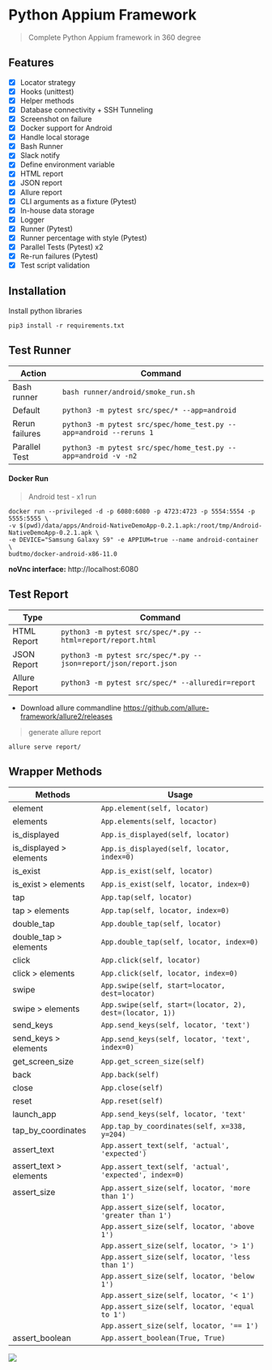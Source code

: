 # Python Appium Framework
> Complete Python Appium framework in 360 degree 

## Features
- [x] Locator strategy
- [x] Hooks (unittest)
- [x] Helper methods
- [x] Database connectivity + SSH Tunneling
- [x] Screenshot on failure
- [x] Docker support for Android
- [x] Handle local storage
- [x] Bash Runner
- [x] Slack notify
- [x] Define environment variable
- [x] HTML report
- [x] JSON report
- [x] Allure report
- [x] CLI arguments as a fixture (Pytest)
- [x] In-house data storage
- [x] Logger
- [x] Runner (Pytest)
- [x] Runner percentage with style (Pytest)
- [x] Parallel Tests (Pytest) x2
- [x] Re-run failures (Pytest)
- [x] Test script validation

## Installation
Install python libraries

    pip3 install -r requirements.txt

## Test Runner

| Action         | Command            |
| -------------- | ---------          |
| Bash runner    | `bash runner/android/smoke_run.sh` |
| Default        | `python3 -m pytest src/spec/* --app=android` |
| Rerun failures | `python3 -m pytest src/spec/home_test.py --app=android --reruns 1` |
| Parallel Test  | `python3 -m pytest src/spec/home_test.py --app=android -v -n2` |

#### Docker Run
> Android test - x1 run
```shell script
docker run --privileged -d -p 6080:6080 -p 4723:4723 -p 5554:5554 -p 5555:5555 \ 
-v $(pwd)/data/apps/Android-NativeDemoApp-0.2.1.apk:/root/tmp/Android-NativeDemoApp-0.2.1.apk \
-e DEVICE="Samsung Galaxy S9" -e APPIUM=true --name android-container \
budtmo/docker-android-x86-11.0
```
**noVnc interface:** http://localhost:6080

## Test Report
| Type           | Command            |
| -------------- | ---------          |
| HTML Report    | `python3 -m pytest src/spec/*.py --html=report/report.html` |
| JSON Report    | `python3 -m pytest src/spec/*.py --json=report/json/report.json` |
| Allure Report    | `python3 -m pytest src/spec/* --alluredir=report` |

- Download allure commandline 
https://github.com/allure-framework/allure2/releases

>  generate allure report
```
allure serve report/
```

## Wrapper Methods
| Methods                  | Usage                                                      |
| --------------           | ---------                                                  |
| element                  | `App.element(self, locator)`                               |
| elements                 | `App.elements(self, locactor)`                             |
| is_displayed             | `App.is_displayed(self, locator)`                          |
| is_displayed > elements  | `App.is_displayed(self, locator, index=0)`                 |
| is_exist                 | `App.is_exist(self, locator)`                              |
| is_exist > elements      | `App.is_exist(self, locator, index=0)`                     |
| tap                      | `App.tap(self, locator)`                                   |
| tap > elements           | `App.tap(self, locator, index=0)`                          |
| double_tap               | `App.double_tap(self, locator)`                            |
| double_tap > elements    | `App.double_tap(self, locator, index=0)`                   |
| click                    | `App.click(self, locator)`                                 |
| click > elements         | `App.click(self, locator, index=0)`                        |
| swipe                    | `App.swipe(self, start=locator, dest=locator)`             |
| swipe > elements         | `App.swipe(self, start=(locator, 2), dest=(locator, 1))`   |
| send_keys                | `App.send_keys(self, locator, 'text')`                     |
| send_keys > elements     | `App.send_keys(self, locator, 'text', index=0)`            |
| get_screen_size          | `App.get_screen_size(self)`                                |
| back                     | `App.back(self)`                                           |
| close                    | `App.close(self)`                                          |
| reset                    | `App.reset(self)`                                          | 
| launch_app               | `App.send_keys(self, locator, 'text'`                      | 
| tap_by_coordinates       | `App.tap_by_coordinates(self, x=338, y=204)`               |
| assert_text              | `App.assert_text(self, 'actual', 'expected')`              |
| assert_text > elements   | `App.assert_text(self, 'actual', 'expected', index=0)`     |
| assert_size              | `App.assert_size(self, locator, 'more than 1')`            |
|                          | `App.assert_size(self, locator, 'greater than 1')`         |
|                          | `App.assert_size(self, locator, 'above 1')`                |
|                          | `App.assert_size(self, locator, '> 1')`                    |
|                          | `App.assert_size(self, locator, 'less than 1')`            |
|                          | `App.assert_size(self, locator, 'below 1')`                |
|                          | `App.assert_size(self, locator, '< 1')`                    |
|                          | `App.assert_size(self, locator, 'equal to 1')`             |
|                          | `App.assert_size(self, locator, '== 1')`                   |
| assert_boolean           | `App.assert_boolean(True, True)`                           |

![](https://i.imgur.com/5vjklOb.png)